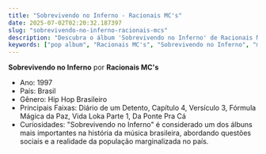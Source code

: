 ```yaml
---
title: "Sobrevivendo no Inferno - Racionais MC's"
date: 2025-07-02T02:20:32.187397
slug: "sobrevivendo-no-inferno-racionais-mcs"
description: "Descubra o álbum 'Sobrevivendo no Inferno' de Racionais MC's, um destaque na música pop."
keywords: ["pop album", "Racionais MC's", "Sobrevivendo no Inferno", "music"]
---
```


**Sobrevivendo no Inferno** por **Racionais MC's**

- Ano: 1997
- País: Brasil
- Gênero: Hip Hop Brasileiro
- Principais Faixas: Diário de um Detento, Capítulo 4, Versículo 3, Fórmula Mágica da Paz, Vida Loka Parte 1, Da Ponte Pra Cá
- Curiosidades: "Sobrevivendo no Inferno" é considerado um dos álbuns mais importantes na história da música brasileira, abordando questões sociais e a realidade da população marginalizada no país.